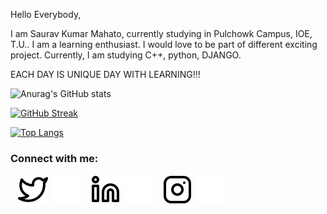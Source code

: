 Hello Everybody,

I am Saurav Kumar Mahato, currently studying in Pulchowk Campus, IOE, T.U.. I am a learning enthusiast. I would love to be part of different exciting project. Currently, I am studying C++, python, DJANGO. 

EACH DAY IS UNIQUE DAY WITH LEARNING!!!



<!---
Saurav-1015/Saurav-1015 is a ✨ special ✨ repository because its `README.md` (this file) appears on your GitHub profile.
You can click the Preview link to take a look at your changes.
--->




![Anurag's GitHub stats](https://github-readme-stats.vercel.app/api?username=Saurav-1015&show_icons=true&theme=nightowl)

[![GitHub Streak](https://github-readme-streak-stats.herokuapp.com/?user=DenverCoder1&theme=dark)](https://git.io/streak-stats)

[![Top Langs](https://github-readme-stats.vercel.app/api/top-langs/?username=Saurav-1015&layout=compact&theme=aura)](https://github.com/anuraghazra/github-readme-stats)

### Connect with me:

&nbsp;&nbsp;
[![website](./img/twitter-light.svg)](https://twitter.com/SauravKumarMa16#gh-light-mode-only)
[![website](./img/twitter-dark.svg)](https://twitter.com/SauravKumarMa16#gh-dark-mode-only)
&nbsp;&nbsp;
[![website](./img/linkedin-light.svg)](www.linkedin.com/in/saurav-kr-mahato#gh-light-mode-only)
[![website](./img/linkedin-dark.svg)](www.linkedin.com/in/saurav-kr-mahato#gh-dark-mode-only)
&nbsp;&nbsp;
[![website](./img/instagram-light.svg)](https://www.instagram.com/sauravmahato139/#gh-light-mode-only)
[![website](./img/instagram-dark.svg)](https://www.instagram.com/sauravmahato139/#gh-dark-mode-only)
